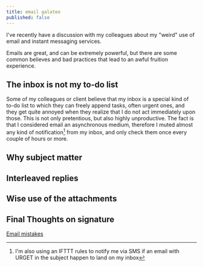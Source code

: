 ```yaml
---
title: email galateo
published: false
---
```


I've recently have a discussion with my colleagues about my "weird" use of email and instant messaging services.

Emails are great, and can be extremely powerful, but there are some common believes and bad practices that lead to an awful fruition experience.

## The inbox is not my to-do list
Some of my colleagues or client believe that my inbox is a special kind of to-do list to which they can freely append tasks, often urgent ones, and they get quite annoyed when they realize that I do not act immediately upon those. 
This is not only pretentious, but also highly unproductive. The fact is that  I considered email an asynchronous medium, therefore I muted almost any kind of notification[^1] from my inbox, and only check them once every couple of hours or more.

## Why subject matter

## Interleaved replies

## Wise use of the attachments 

## Final Thoughts on signature

[^1]: I'm also using an IFTTT rules to notify me via SMS if an email with URGET in the subject happen to land on my inbox

[Interleaved style replies]: http://brooksreview.net/2011/01/interleaved-email/
[Email mistakes](http://brooksreview.net/2010/07/email-mistakes-that-irratate-smart-people/)
